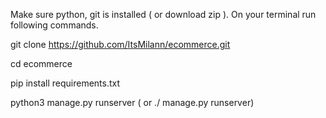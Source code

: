 Make sure python, git is installed ( or download zip ). On your terminal run following commands.


git clone https://github.com/ItsMilann/ecommerce.git

cd ecommerce

pip install requirements.txt


python3 manage.py runserver ( or ./ manage.py runserver)
